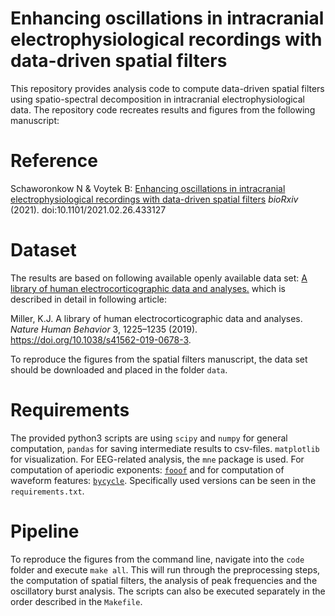 # Enhancing oscillations in intracranial electrophysiological recordings with data-driven spatial filters

This repository provides analysis code to compute data-driven spatial filters using spatio-spectral decomposition in intracranial electrophysiological data. The repository code recreates results and figures from the following manuscript:

# Reference
Schaworonkow N & Voytek B: [Enhancing oscillations in intracranial electrophysiological recordings with data-driven spatial filters](https://biorxiv.org/cgi/content/short/2021.02.26.433127v1) _bioRxiv_ (2021). doi:10.1101/2021.02.26.433127

# Dataset
The results are based on following available openly available data set: [A library of human electrocorticographic data and analyses.](https://exhibits.stanford.edu/data/catalog/zk881ps0522) which is described in detail in following article:

Miller, K.J. A library of human electrocorticographic data and analyses. _Nature Human Behavior_ 3, 1225–1235 (2019). https://doi.org/10.1038/s41562-019-0678-3.

To reproduce the figures from the spatial filters manuscript, the data set should be downloaded and placed in the folder ```data```.

# Requirements

The provided python3 scripts are using ```scipy``` and ```numpy``` for general computation, ```pandas``` for saving intermediate results to csv-files. ```matplotlib``` for visualization. For EEG-related analysis, the ```mne``` package is used. For computation of aperiodic exponents: [```fooof```](https://fooof-tools.github.io/fooof/) and for computation of waveform features: [```bycycle```](https://bycycle-tools.github.io/bycycle/). Specifically used versions can be seen in the ```requirements.txt```.


# Pipeline

To reproduce the figures from the command line, navigate into the ```code``` folder and execute ```make all```. This will run through the preprocessing steps, the computation of spatial filters, the analysis of peak frequencies and the oscillatory burst analysis. The scripts can also be executed separately in the order described in the ```Makefile```.
